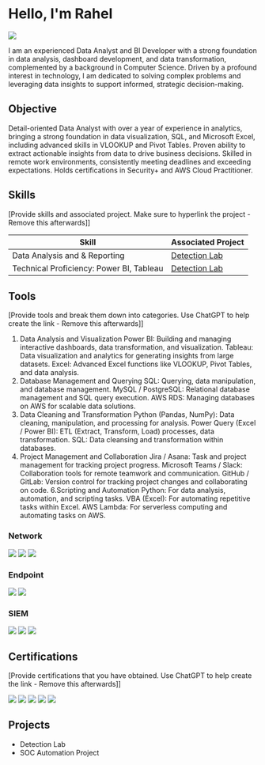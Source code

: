 # Hello, I'm Rahel
<a href="https://linkedin.com/in/rahelgebissa2018"><img src="https://img.shields.io/badge/-LinkedIn-0072b1?&style=for-the-badge&logo=linkedin&logoColor=white" /></a>

I am an experienced Data Analyst and BI Developer with a strong foundation in data analysis, dashboard development, and data transformation, complemented by a background in Computer Science. Driven by a profound interest in technology, I am dedicated to solving complex problems and leveraging data insights to support informed, strategic decision-making.
## Objective


Detail-oriented Data Analyst with over a year of experience in analytics, bringing a strong foundation in data visualization, SQL, and Microsoft Excel, including advanced skills in VLOOKUP and Pivot Tables. Proven ability to extract actionable insights from data to drive business decisions. Skilled in remote work environments, consistently meeting deadlines and exceeding expectations. Holds certifications in Security+ and AWS Cloud Practitioner.

## Skills
[Provide skills and associated project. Make sure to hyperlink the project - Remove this afterwards]]

| Skill                                         | Associated Project         |
|-----------------------------------------------|----------------------------|
| Data Analysis and & Reporting                 | <a href="https://google.com">Detection Lab</a>|
| Technical Proficiency: Power BI, Tableau      | <a href="https://google.com">Detection Lab</a>|
## Tools
[Provide tools and break them down into categories. Use ChatGPT to help create the link - Remove this afterwards]]
1. Data Analysis and Visualization
Power BI: Building and managing interactive dashboards, data transformation, and visualization.
Tableau: Data visualization and analytics for generating insights from large datasets.
Excel: Advanced Excel functions like VLOOKUP, Pivot Tables, and data analysis.
2. Database Management and Querying
SQL: Querying, data manipulation, and database management.
MySQL / PostgreSQL: Relational database management and SQL query execution.
AWS RDS: Managing databases on AWS for scalable data solutions.
3. Data Cleaning and Transformation
Python (Pandas, NumPy): Data cleaning, manipulation, and processing for analysis.
Power Query (Excel / Power BI): ETL (Extract, Transform, Load) processes, data transformation.
SQL: Data cleansing and transformation within databases.
5. Project Management and Collaboration
Jira / Asana: Task and project management for tracking project progress.
Microsoft Teams / Slack: Collaboration tools for remote teamwork and communication.
GitHub / GitLab: Version control for tracking project changes and collaborating on code.
6.Scripting and Automation
Python: For data analysis, automation, and scripting tasks.
VBA (Excel): For automating repetitive tasks within Excel.
AWS Lambda: For serverless computing and automating tasks on AWS.

### Network
<div>
    <img src="https://img.shields.io/badge/-Wireshark-1679A7?&style=for-the-badge&logo=Wireshark&logoColor=white" />
    <img src="https://img.shields.io/badge/-Suricata-EF3B2D?&style=for-the-badge&logo=Suricata&logoColor=white" />
    <img src="https://img.shields.io/badge/-Zeek-777BB4?&style=for-the-badge&logo=Zeek&logoColor=white" />
</div>

### Endpoint
<div>
    <img src="https://img.shields.io/badge/-Microsoft_Defender_for_Endpoint-00A4EF?&style=for-the-badge&logo=Microsoft&logoColor=white" />
    <img src="https://img.shields.io/badge/-Velociraptor-4B275F?&style=for-the-badge&logo=Velociraptor&logoColor=white" />
</div>

### SIEM
<div>
    <img src="https://img.shields.io/badge/-Microsoft_Sentinel-0078D4?&style=for-the-badge&logo=Microsoft&logoColor=white" />
    <img src="https://img.shields.io/badge/-Splunk-000000?&style=for-the-badge&logo=Splunk&logoColor=white" />
    <img src="https://img.shields.io/badge/-Elastic-005571?&style=for-the-badge&logo=Elastic&logoColor=white" />
</div>

## Certifications
[Provide certifications that you have obtained. Use ChatGPT to help create the link - Remove this afterwards]]
<div>
<img src="https://img.shields.io/badge/-AWS%20Cloud%20Practitioner-FF9900?&style=for-the-badge&logo=Amazon-AWS&logoColor=white" />
<img src="https://img.shields.io/badge/-Microsoft%20Office%20Specialist-0078D4?&style=for-the-badge&logo=Microsoft&logoColor=white" />
<img src="https://img.shields.io/badge/-A%2B-4D4D4D?&style=for-the-badge&logo=CompTIA&logoColor=white" />
<img src="https://img.shields.io/badge/-CDSA-006400?&style=for-the-badge&logoColor=white" />
<img src="https://img.shields.io/badge/-CCD-000080?&style=for-the-badge&logoColor=white" />
</div>

## Projects
- Detection Lab
- SOC Automation Project
